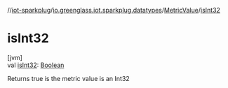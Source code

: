 //[iot-sparkplug](../../../index.md)/[io.greenglass.iot.sparkplug.datatypes](../index.md)/[MetricValue](index.md)/[isInt32](is-int32.md)

# isInt32

[jvm]\
val [isInt32](is-int32.md): [Boolean](https://kotlinlang.org/api/latest/jvm/stdlib/kotlin/-boolean/index.html)

Returns true is the metric value is an Int32
